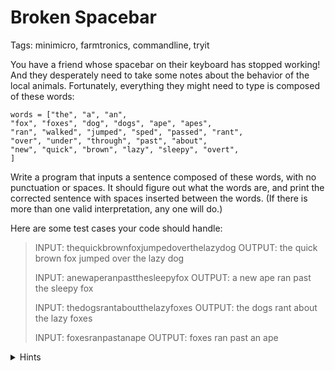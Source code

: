 # Broken Spacebar 

Tags: minimicro, farmtronics, commandline, tryit

You have a friend whose spacebar on their keyboard has stopped working!  And they desperately need to take some notes about the behavior of the local animals.  Fortunately, everything they might need to type is composed of these words:

	words = ["the", "a", "an",
	"fox", "foxes", "dog", "dogs", "ape", "apes",
	"ran", "walked", "jumped", "sped", "passed", "rant",
	"over", "under", "through", "past", "about",
	"new", "quick", "brown", "lazy", "sleepy", "overt",
	]

Write a program that inputs a sentence composed of these words, with no punctuation or spaces.  It should figure out what the words are, and print the corrected sentence with spaces inserted between the words.  (If there is more than one valid interpretation, any one will do.)

Here are some test cases your code should handle:

>INPUT:  thequickbrownfoxjumpedoverthelazydog
>OUTPUT: the quick brown fox jumped over the lazy dog
>
>INPUT:  anewaperanpastthesleepyfox
>OUTPUT: a new ape ran past the sleepy fox
>
>INPUT:  thedogsrantaboutthelazyfoxes
>OUTPUT: the dogs rant about the lazy foxes
>
>INPUT:  foxesranpastanape
>OUTPUT: foxes ran past an ape


<details>
<summary>Hints</summary>

The easiest way to tackle this is with recursion.  Instead of thinking about making a function that can find all the words, make a function that can find just _one_ word that fits at the start of the input, and then calls itself on the rest of the string to find the remaining words.

But note that sometimes, the rest of the string won't start with a valid word.  In that case, you should throw out the first word you found as if it doesn't match at all, and keep trying other words.

In pseudocode, a sketch of your central _splitWords_ function would be:

1. If the given string is empty, return []
2. for each possible word in our word list:
   1. if s doesn't start with this word, then continue
   2. recursively call _splitWords_ on the rest of the string AFTER this word
   3. if that returned null, continue
   4. otherwise, insert this word at the front of the list, and return it
3. if we go through all words and haven't returned already, return null

Once you have this function working, it's just a matter of calling `.join` on the result to insert the spaces.  (Alternatively, you could skip the list and just use string concatenation to build the properly spaced result as you go.)

</details>
